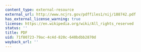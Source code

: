```yaml
---
content_type: external-resource
external_url: http://www.ncjrs.gov/pdffiles1/nij/188742.pdf
has_external_license_warning: true
license: https://en.wikipedia.org/wiki/All_rights_reserved
status: ''
title: PDF
uid: 71f80723-79ac-4c4d-820c-640bdbb2870d
wayback_url: ''
---
```

